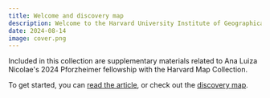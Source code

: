 ```yaml
---
title: Welcome and discovery map
description: Welcome to the Harvard University Institute of Geographical Exploration Archives Factsheets repository.
date: 2024-08-14
image: cover.png
---
```


Included in this collection are supplementary materials related to Ana Luiza Nicolae's 2024 Pforzheimer fellowship with the Harvard Map Collection. 

To get started, you can [read the article](https://mapping.share.library.harvard.edu/posts/nicolae), or check out the [discovery map](https://mapping.share.library.harvard.edu/huige/). 